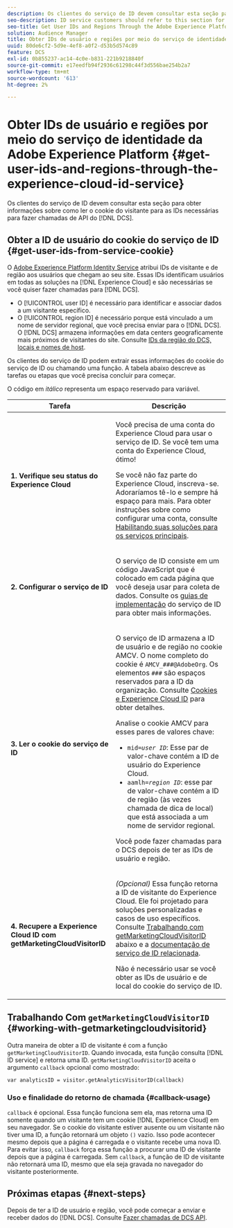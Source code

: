 ```yaml
---
description: Os clientes do serviço de ID devem consultar esta seção para obter informações sobre como ler o cookie do visitante para as IDs necessárias para fazer chamadas de DCS API.
seo-description: ID service customers should refer to this section for information on how to read the visitor cookie for the IDs required to make DCS API calls.
seo-title: Get User IDs and Regions Through the Adobe Experience Platform Identity Service
solution: Audience Manager
title: Obter IDs de usuário e regiões por meio do serviço de identidade da Adobe Experience Platform
uuid: 80de6cf2-5d9e-4ef8-a0f2-d53b5d574c89
feature: DCS
exl-id: 0b855237-ac14-4c0e-b831-221b9218840f
source-git-commit: e17eedfb94f2936c61298c44f3d556bae254b2a7
workflow-type: tm+mt
source-wordcount: '613'
ht-degree: 2%

---
```


# Obter IDs de usuário e regiões por meio do serviço de identidade da Adobe Experience Platform {#get-user-ids-and-regions-through-the-experience-cloud-id-service}

Os clientes do serviço de ID devem consultar esta seção para obter informações sobre como ler o cookie do visitante para as IDs necessárias para fazer chamadas de API do [!DNL DCS].

## Obter a ID de usuário do cookie do serviço de ID {#get-user-ids-from-service-cookie}

O [Adobe Experience Platform Identity Service](https://experienceleague.adobe.com/docs/id-service/using/home.html?lang=pt-BR) atribui IDs de visitante e de região aos usuários que chegam ao seu site. Essas IDs identificam usuários em todas as soluções na [!DNL Experience Cloud] e são necessárias se você quiser fazer chamadas para [!DNL DCS].

* O [!UICONTROL user ID] é necessário para identificar e associar dados a um visitante específico.
* O [!UICONTROL region ID] é necessário porque está vinculado a um nome de servidor regional, que você precisa enviar para o [!DNL DCS]. O [!DNL DCS] armazena informações em data centers geograficamente mais próximos de visitantes do site. Consulte [IDs da região do DCS, locais e nomes de host](../../../api/dcs-intro/dcs-api-reference/dcs-regions.md).

Os clientes do serviço de ID podem extrair essas informações do cookie do serviço de ID ou chamando uma função. A tabela abaixo descreve as tarefas ou etapas que você precisa concluir para começar.

O código em *itálico* representa um espaço reservado para variável.

<table id="table_660EBE1C24DD4FBE9DCE5191836C9135"> 
 <thead> 
  <tr> 
   <th colname="col1" class="entry"> Tarefa </th> 
   <th colname="col2" class="entry"> Descrição </th> 
  </tr> 
 </thead>
 <tbody> 
  <tr> 
   <td colname="col1"> <p> <b>1. Verifique seu status do <span class="keyword"> Experience Cloud</span></b> </p> </td> 
   <td colname="col2"> <p>Você precisa de uma conta do <span class="keyword"> Experience Cloud</span> para usar o serviço de ID. Se você tem uma conta do <span class="keyword"> Experience Cloud</span>, ótimo! </p> <p> Se você não faz parte do <span class="keyword"> Experience Cloud</span>, inscreva-se. Adoraríamos tê-lo e sempre há espaço para mais. Para obter instruções sobre como configurar uma conta, consulte <a href="https://experienceleague.adobe.com/pt-br/docs/core-services/interface/services/getting-started" format="https" scope="external"> Habilitando suas soluções para os serviços principais</a>. </p> </td> 
  </tr> 
  <tr> 
   <td colname="col1"> <p> <b>2. Configurar o <span class="keyword"> serviço de ID</span></b> </p> </td> 
   <td colname="col2"> <p>O serviço de ID <span class="keyword"> </span> consiste em um código JavaScript que é colocado em cada página que você deseja usar para coleta de dados. Consulte os <a href="https://experienceleague.adobe.com/docs/id-service/using/implementation/implementation-guides.html?lang=pt-BR" format="https" scope="external"> guias de implementação</a> do serviço de ID para obter mais informações. </p> </td> 
  </tr> 
  <tr> 
   <td colname="col1"> <p> <b>3. Ler o cookie <span class="keyword"> do </span> serviço de ID</b> </p> </td> 
   <td colname="col2"> <p>O serviço de ID <span class="keyword"> </span> armazena a ID de usuário e de região no cookie AMCV. O nome completo do cookie é <code>AMCV_<i>###</i>@AdobeOrg</code>. Os elementos <code><i>###</i></code> são espaços reservados para a ID da organização. Consulte <a href="https://experienceleague.adobe.com/docs/id-service/using/intro/cookies.html?lang=pt-BR" format="https" scope="external"> Cookies e Experience Cloud ID</a> para obter detalhes. </p> <p>Analise o cookie AMCV para esses pares de valores chave: </p> <p> 
     <ul id="ul_502ECFCDDD084D448B5EDC4E5C0909C1"> 
      <li id="li_662FFA36AC854E699D50A183B161D654"> <code>mid=<i>user ID</i></code>: Esse par de valor-chave contém a ID de usuário do <span class="keyword"> Experience Cloud</span>. </li> 
      <li id="li_65422233187B4217B50DC52DBD58F404"> <code>aamlh=<i>region ID</i></code>: esse par de valor-chave contém a ID de região (às vezes chamada de <span class="term"> dica de local</span>) que está associada a um nome de servidor regional. </li> 
     </ul> </p> <p>Você pode fazer chamadas para o <span class="wintitle"> DCS</span> depois de ter as IDs de usuário e região. </p> </td> 
  </tr> 
  <tr> 
   <td colname="col1"> <p> <b>4. Recupere a <span class="keyword"> Experience Cloud ID</span> com getMarketingCloudVisitorID</b> </p> </td> 
   <td colname="col2"> <p><i>(Opcional)</i> Essa função retorna a ID de visitante do <span class="keyword"> Experience Cloud</span>. Ele foi projetado para soluções personalizadas e casos de uso específicos. Consulte <a href="../../../api/dcs-intro/dcs-s2s/dcs-mcid-ids.md#working-with-getmarketingcloudvisitorid"> Trabalhando com getMarketingCloudVisitorID</a> abaixo e a <a href="https://experienceleague.adobe.com/docs/id-service/using/id-service-api/methods/getmcvid.html?lang=pt-BR" format="https" scope="external"> documentação de serviço de ID relacionada</a>. </p> <p>Não é necessário usar se você obter as IDs de usuário e de local do cookie do serviço de ID. </p> </td> 
  </tr> 
 </tbody> 
</table>

## Trabalhando Com `getMarketingCloudVisitorID` {#working-with-getmarketingcloudvisitorid}

Outra maneira de obter a ID de visitante é com a função `getMarketingCloudVisitorID`. Quando invocada, esta função consulta [!DNL ID service] e retorna uma ID. `getMarketingCloudVisitorID` aceita o argumento `callback` opcional como mostrado:

`var analyticsID = visitor.getAnalyticsVisitorID(callback)`

### Uso e finalidade do retorno de chamada {#callback-usage}

`callback` é opcional. Essa função funciona sem ela, mas retorna uma ID somente quando um visitante tem um cookie [!DNL Experience Cloud] em seu navegador. Se o cookie do visitante estiver ausente ou um visitante não tiver uma ID, a função retornará um objeto `()` vazio. Isso pode acontecer mesmo depois que a página é carregada e o visitante recebe uma nova ID. Para evitar isso, `callback` força essa função a procurar uma ID de visitante depois que a página é carregada. Sem `callback`, a função de ID de visitante não retornará uma ID, mesmo que ela seja gravada no navegador do visitante posteriormente.

## Próximas etapas {#next-steps}

Depois de ter a ID de usuário e região, você pode começar a enviar e receber dados do [!DNL DCS]. Consulte [Fazer chamadas de DCS API](../../../api/dcs-intro/dcs-s2s/dcs-s2s-calls.md).
